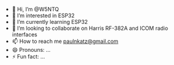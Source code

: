- 👋 Hi, I’m @W5NTQ
- 👀 I’m interested in ESP32
- 🌱 I’m currently learning ESP32
- 💞️ I’m looking to collaborate on Harris RF-382A and ICOM radio interfaces
- 📫 How to reach me paulnkatz@gmail.com
- 😄 Pronouns: ...
- ⚡ Fun fact: ...

<!---
W5NTQ/W5NTQ is a ✨ special ✨ repository because its `README.md` (this file) appears on your GitHub profile.
You can click the Preview link to take a look at your changes.
--->
